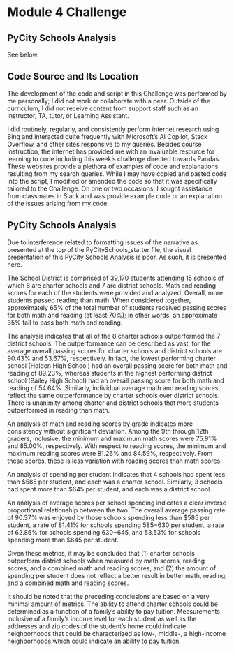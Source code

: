 # Module 4 Challenge

## PyCity Schools Analysis

See below.


## Code Source and Its Location

The development of the code and script in this Challenge was performed by me personally; I did not work or collaborate with a peer.  Outside of the curriculum, I did not receive content from support staff such as an Instructor, TA, tutor, or Learning Assistant.  

I did routinely, regularly, and consistently perform internet research using Bing and interacted quite frequently with Microsoft’s AI Copilot, Stack Overflow, and other sites responsive to my queries.  Besides course instruction, the internet has provided me with an invaluable resource for learning to code including this week’s challenge directed towards Pandas.  These websites provide a plethora of examples of code and explanations resulting from my search queries.  While I may have copied and pasted code into the script, I modified or amended the code so that it was specifically tailored to the Challenge.  On one or two occasions, I sought assistance from classmates in Slack and was provide example code or an explanation of the issues arising from my code. 


## PyCity Schools Analysis

Due to interference related to formatting issues of the narrative as presented at the top of the PyCitySchools_starter file, the visual presentation of this PyCity Schools Analysis is poor.  As such, it is presented here.

The School District is comprised of 39,170 students attending 15 schools of which 8 are charter schools and 7 are district schools.  Math and reading scores for each of the students were provided and analyzed.  Overall, more students passed reading than math.  When considered together, approximately 65% of the total number of students received passing scores for both math and reading (at least 70%); in other words, an approximate 35% fail to pass both math and reading.

The analysis indicates that all of the 8 charter schools outperformed the 7 district schools.  The outperformance can be described as vast, for the average overall passing scores for charter schools and district schools are 90.43% and 53.67%, respectively.  In fact, the lowest performing charter school (Holden High School) had an overall passing score for both math and reading of 89.23%, whereas students in the highest performing district school (Bailey High School) had an overall passing score for both math and reading of 54.64%.   Similarly, individual average math and reading scores reflect the same outperformance by charter schools over district schools.  There is unanimity among charter and district schools that more students outperformed in reading than math.

An analysis of math and reading scores by grade indicates more consistency without significant deviation.  Among the 9th through 12th graders, inclusive, the minimum and maximum math scores were 75.91% and 85.00%, respectively.  With respect to reading scores, the minimum and maximum reading scores were 81.26% and 84.59%, respectively.  From these scores, these is less variation with reading scores than math scores.

An analysis of spending per student indicates that 4 schools had spent less than $585 per student, and each was a charter school.  Similarly, 3 schools had spent more than $645 per student, and each was a district school.

An analysis of average scores per school spending indicates a clear inverse proportional relationship between the two.  The overall average passing rate of 90.37% was enjoyed by those schools spending less than $585 per student, a rate of 81.41% for schools spending $585-$630 per student, a rate of 62.86% for schools spending $630-$645, and 53.53% for schools spending more than $645 per student.   

Given these metrics, it may be concluded that (1) charter schools outperform district schools when measured by math scores, reading scores, and a combined math and reading scores, and (2) the amount of spending per student does not reflect a better result in better math, reading, and a combined math and reading scores. 

It should be noted that the preceding conclusions are based on a very minimal amount of metrics.  The ability to attend charter schools could be determined as a function of a family’s ability to pay tuition.  Measurements inclusive of a family’s income level for each student as well as the addresses and zip codes of the student’s home could indicate neighborhoods that could be characterized as low-, middle-, a high-income neighborhoods which could indicate an ability to pay tuition.   